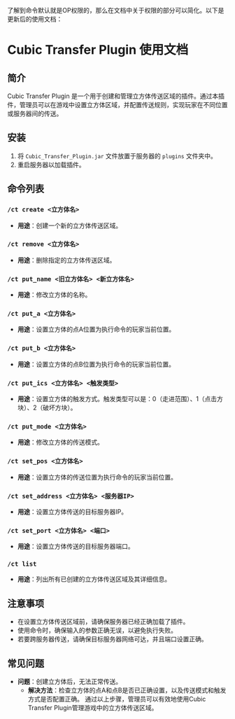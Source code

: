 了解到命令默认就是OP权限的，那么在文档中关于权限的部分可以简化。以下是更新后的使用文档：
# Cubic Transfer Plugin 使用文档
## 简介
Cubic Transfer Plugin 是一个用于创建和管理立方体传送区域的插件。通过本插件，管理员可以在游戏中设置立方体区域，并配置传送规则，实现玩家在不同位置或服务器间的传送。
## 安装
1. 将 `Cubic_Transfer_Plugin.jar` 文件放置于服务器的 `plugins` 文件夹中。
2. 重启服务器以加载插件。
## 命令列表
### `/ct create <立方体名>`
- **用途**：创建一个新的立方体传送区域。
### `/ct remove <立方体名>`
- **用途**：删除指定的立方体传送区域。
### `/ct put_name <旧立方体名> <新立方体名>`
- **用途**：修改立方体的名称。
### `/ct put_a <立方体名>`
- **用途**：设置立方体的点A位置为执行命令的玩家当前位置。
### `/ct put_b <立方体名>`
- **用途**：设置立方体的点B位置为执行命令的玩家当前位置。
### `/ct put_ics <立方体名> <触发类型>`
- **用途**：设置立方体的触发方式。触发类型可以是：0（走进范围）、1（点击方块）、2（破坏方块）。
### `/ct put_mode <立方体名>`
- **用途**：修改立方体的传送模式。
### `/ct set_pos <立方体名>`
- **用途**：设置立方体的传送位置为执行命令的玩家当前位置。
### `/ct set_address <立方体名> <服务器IP>`
- **用途**：设置立方体传送的目标服务器IP。
### `/ct set_port <立方体名> <端口>`
- **用途**：设置立方体传送的目标服务器端口。
### `/ct list`
- **用途**：列出所有已创建的立方体传送区域及其详细信息。
## 注意事项
- 在设置立方体传送区域前，请确保服务器已经正确加载了插件。
- 使用命令时，确保输入的参数正确无误，以避免执行失败。
- 若要跨服务器传送，请确保目标服务器网络可达，并且端口设置正确。
## 常见问题
- **问题**：创建立方体后，无法正常传送。
  - **解决方法**：检查立方体的点A和点B是否已正确设置，以及传送模式和触发方式是否配置正确。
    通过以上步骤，管理员可以有效地使用Cubic Transfer Plugin管理游戏中的立方体传送区域。
